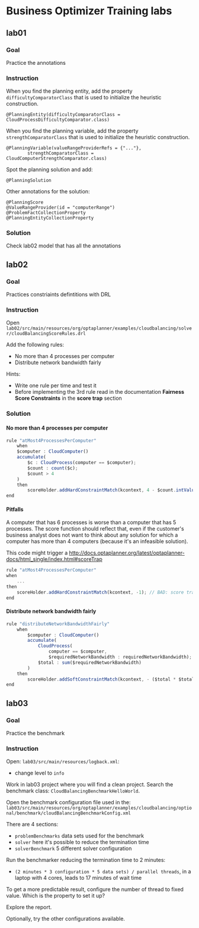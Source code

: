 # Business Optimizer Training labs

## lab01

### Goal

Practice the annotations

### Instruction

When you find the planning entity, add the property `difficultyComparatorClass` that is used to initialize the heuristic construction.

    @PlanningEntity(difficultyComparatorClass = CloudProcessDifficultyComparator.class)

When you find the planning variable, add the property `strengthComparatorClass` that is used to initialize the heuristic construction.

    @PlanningVariable(valueRangeProviderRefs = {"..."},
            strengthComparatorClass = CloudComputerStrengthComparator.class)

Spot the planning solution and add:

    @PlanningSolution

Other annotations for the solution:

    @PlanningScore
    @ValueRangeProvider(id = "computerRange")
    @ProblemFactCollectionProperty
    @PlanningEntityCollectionProperty

### Solution

Check lab02 model that has all the annotations

## lab02

### Goal

Practices constriaints defintitions with DRL

### Instruction

Open `lab02/src/main/resources/org/optaplanner/examples/cloudbalancing/solver/cloudBalancingScoreRules.drl`

Add the following rules:

- No more than 4 processes per computer
- Distribute network bandwidth fairly

Hints:

- Write one rule per time and test it
- Before implementing the 3rd rule read in the documentation **Fairness Score Constraints** in the **score trap** section

### Solution

#### No more than 4 processes per computer

```js
rule "atMost4ProcessesPerComputer"
    when
    $computer : CloudComputer()
    accumulate(
        $c : CloudProcess(computer == $computer);
        $count : count($c);
        $count > 4
    )
    then
        scoreHolder.addHardConstraintMatch(kcontext, 4 - $count.intValue());
end
```

#### Pitfalls

A computer that has 6 processes is worse than a computer that has 5 processes.
The score function should reflect that, even if the customer's business analyst does not want to think
about any solution for which a computer has more than 4 computers (because it's an infeasible solution).

This code might trigger a http://docs.optaplanner.org/latest/optaplanner-docs/html_single/index.html#scoreTrap

```js
rule "atMost4ProcessesPerComputer"
when
    ...
then
    scoreHolder.addHardConstraintMatch(kcontext, -1); // BAD: score trap
end
```

#### Distribute network bandwidth fairly

```js
rule "distributeNetworkBandwidthFairly"
    when
        $computer : CloudComputer()
        accumulate(
            CloudProcess(
                computer == $computer,
                $requiredNetworkBandwidth : requiredNetworkBandwidth);
            $total : sum($requiredNetworkBandwidth)
        )
    then
        scoreHolder.addSoftConstraintMatch(kcontext, - ($total * $total));
end
```

## lab03

### Goal

Practice the benchmark

### Instruction

Open: `lab03/src/main/resources/logback.xml`:

- change level to `info`

Work in lab03 project where you will find a clean project.
Search the benchmark class: `CloudBalancingBenchmarkHelloWorld`.

Open the benchmark configuration file used in the:
`lab03/src/main/resources/org/optaplanner/examples/cloudbalancing/optional/benchmark/cloudBalancingBenchmarkConfig.xml`


There are 4 sections:

- `problemBenchmarks` data sets used for the benchmark
- `solver` here it's possible to reduce the termination time
- `solverBenchmark` 5 different solver configuration

Run the benchmarker reducing the termination time to 2 minutes:

- `(2 minutes * 3 configuration * 5 data sets) / parallel threads`, in a laptop with 4 cores, leads to 17 minutes of wait time

To get a more predictable result, configure the number of thread to fixed value.
Which is the property to set it up?

Explore the report.

Optionally, try the other configurations available.